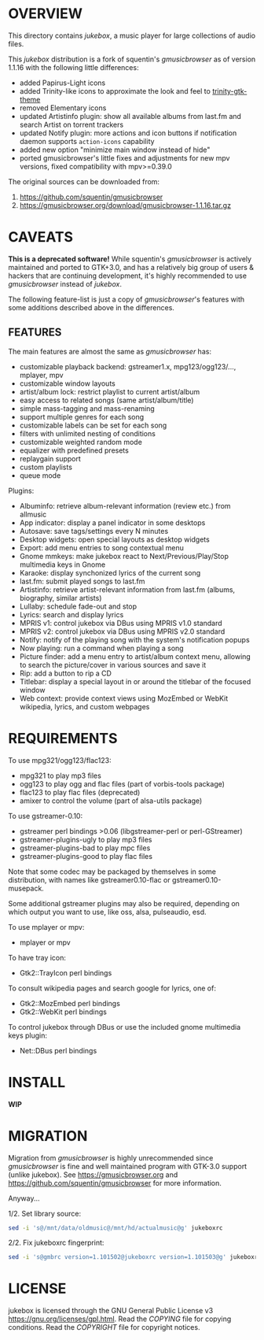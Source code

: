 OVERVIEW
========

This directory contains *jukebox*, a music player for large
collections of audio files.

This *jukebox* distribution is a fork of squentin's *gmusicbrowser* as
of version 1.1.16 with the following little differences:
  * added Papirus-Light icons
  * added Trinity-like icons to approximate the look and feel to
    [trinity-gtk-theme](https://github.com/zeppe-lin/trinity-gtk-theme)
  * removed Elementary icons
  * updated Artistinfo plugin: show all available albums from last.fm
    and search Artist on torrent trackers
  * updated Notify plugin: more actions and icon buttons if
    notification daemon supports `action-icons` capability
  * added new option "minimize main window instead of hide"
  * ported gmusicbrowser's little fixes and adjustments for new mpv
    versions, fixed compatibility with mpv>=0.39.0

The original sources can be downloaded from:
  1. https://github.com/squentin/gmusicbrowser
  2. https://gmusicbrowser.org/download/gmusicbrowser-1.1.16.tar.gz


CAVEATS
=======

**This is a deprecated software!**
While squentin's *gmusicbrowser* is actively maintained and ported to
GTK+3.0, and has a relatively big group of users & hackers that are
continuing development, it's highly recommended to use *gmusicbrowser*
instead of *jukebox*.

The following feature-list is just a copy of *gmusicbrowser*'s
features with some additions described above in the differences.


FEATURES
--------
The main features are almost the same as *gmusicbrowser* has:
  * customizable playback backend:
    gstreamer1.x, mpg123/ogg123/..., mplayer, mpv
  * customizable window layouts
  * artist/album lock: restrict playlist to current artist/album
  * easy access to related songs (same artist/album/title)
  * simple mass-tagging and mass-renaming
  * support multiple genres for each song
  * customizable labels can be set for each song
  * filters with unlimited nesting of conditions
  * customizable weighted random mode
  * equalizer with predefined presets
  * replaygain support
  * custom playlists
  * queue mode

Plugins:
  * Albuminfo: retrieve album-relevant information (review etc.) from
    allmusic
  * App indicator: display a panel indicator in some desktops
  * Autosave: save tags/settings every N minutes
  * Desktop widgets: open special layouts as desktop widgets
  * Export: add menu entries to song contextual menu
  * Gnome mmkeys: make jukebox react to Next/Previous/Play/Stop
    multimedia keys in Gnome
  * Karaoke: display synchonized lyrics of the current song
  * last.fm: submit played songs to last.fm
  * Artistinfo: retrieve artist-relevant information from last.fm
    (albums, biography, similar artists)
  * Lullaby: schedule fade-out and stop
  * Lyrics: search and display lyrics
  * MPRIS v1: control jukebox via DBus using MPRIS v1.0 standard
  * MPRIS v2: control jukebox via DBus using MPRIS v2.0 standard
  * Notify: notify of the playing song with the system's notification
    popups
  * Now playing: run a command when playing a song
  * Picture finder: add a menu entry to artist/album context menu,
    allowing to search the picture/cover in various sources and save
    it
  * Rip: add a button to rip a CD
  * Titlebar: display a special layout in or around the titlebar of
    the focused window
  * Web context: provide context views using MozEmbed or WebKit
    wikipedia, lyrics, and custom webpages


REQUIREMENTS
============

To use mpg321/ogg123/flac123:
  * mpg321 to play mp3 files
  * ogg123 to play ogg and flac files (part of vorbis-tools package)
  * flac123 to play flac files (deprecated)
  * amixer to control the volume (part of alsa-utils package)

To use gstreamer-0.10:
  * gstreamer perl bindings >0.06 (libgstreamer-perl or
    perl-GStreamer)
  * gstreamer-plugins-ugly to play mp3 files
  * gstreamer-plugins-bad to play mpc files
  * gstreamer-plugins-good to play flac files

  Note that some codec may be packaged by themselves in some
  distribution, with names like gstreamer0.10-flac or
  gstreamer0.10-musepack.

  Some additional gstreamer plugins may also be required, depending on
  which output you want to use, like oss, alsa, pulseaudio, esd.

To use mplayer or mpv:
  * mplayer or mpv

To have tray icon:
  * Gtk2::TrayIcon perl bindings

To consult wikipedia pages and search google for lyrics, one of:
  * Gtk2::MozEmbed perl bindings
  * Gtk2::WebKit perl bindings

To control jukebox through DBus or use the included gnome multimedia
keys plugin:
  * Net::DBus perl bindings


INSTALL
=======

**WIP**


MIGRATION
=========

Migration from *gmusicbrowser* is highly unrecommended since
*gmusicbrowser* is fine and well maintained program with GTK-3.0
support (unlike jukebox).  See https://gmusicbrowser.org and
https://github.com/squentin/gmusicbrowser for more information.

Anyway...

1/2. Set library source:
```sh
sed -i 's@/mnt/data/oldmusic@/mnt/hd/actualmusic@g' jukeboxrc
```

2/2. Fix jukeboxrc fingerprint:
```sh
sed -i 's@gmbrc version=1.101502@jukeboxrc version=1.101503@g' jukeboxrc
```


LICENSE
=======

jukebox is licensed through the GNU General Public License v3
<https://gnu.org/licenses/gpl.html>.
Read the *COPYING* file for copying conditions.
Read the *COPYRIGHT* file for copyright notices.
